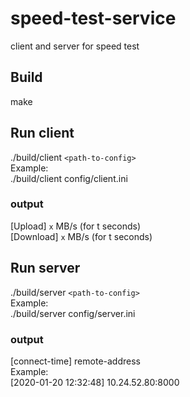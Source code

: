 # speed-test-service
client and server for speed test

## Build
make

## Run client 
./build/client `<path-to-config>`   
Example:   
./build/client config/client.ini

  ### output
  [Upload] `x` MB/s (for t seconds)   
  [Download] `x` MB/s (for t seconds)   

## Run server
./build/server `<path-to-config>`   
Example:   
./build/server config/server.ini
  
  ### output
  [connect-time] remote-address   
  Example:   
  [2020-01-20 12:32:48] 10.24.52.80:8000
